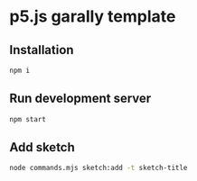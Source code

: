 # p5.js garally template

## Installation

```bash
npm i
```

## Run development server

```bash
npm start
```

## Add sketch

```bash
node commands.mjs sketch:add -t sketch-title
```
